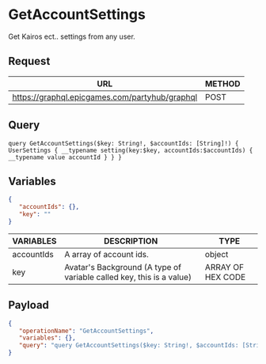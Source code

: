 # GetAccountSettings

Get Kairos ect.. settings from any user.

## Request
| URL | METHOD |
| - | - |
| https://graphql.epicgames.com/partyhub/graphql | POST |

## Query
```
query GetAccountSettings($key: String!, $accountIds: [String]!) { UserSettings { __typename setting(key:$key, accountIds:$accountIds) { __typename value accountId } } }
```

## Variables
```json
{
   "accountIds": {},
   "key": ""
}
```
| VARIABLES | DESCRIPTION | TYPE |
| - | - | - |
| accountIds | A array of account ids. | object |
| key | Avatar's Background (A type of variable called key, this is a value) | ARRAY OF HEX CODE |

## Payload
```json
{
   "operationName": "GetAccountSettings",
   "variables": {},
   "query": "query GetAccountSettings($key: String!, $accountIds: [String]!) { UserSettings { __typename setting(key:$key, accountIds:$accountIds) { __typename value accountId } } }"
}
```